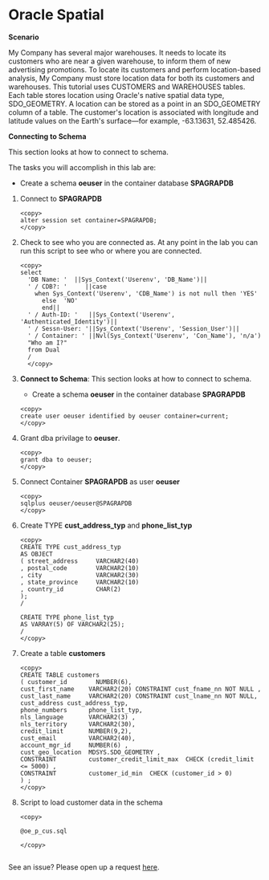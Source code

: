 
# Oracle Spatial  

**Scenario**

My Company has several major warehouses. It needs to locate its customers who are near a given warehouse, to inform them of new advertising promotions. To locate its customers and perform location-based analysis, My Company must store location data for both its customers and warehouses.
This tutorial uses CUSTOMERS and WAREHOUSES tables. Each table stores location using Oracle's native spatial data type, SDO_GEOMETRY. A location can be stored as a point in an SDO_GEOMETRY column of a table. The customer's location is associated with longitude and latitude values on the Earth's surface—for example, -63.13631, 52.485426.


**Connecting to Schema**

This section looks at how to connect to schema.

The tasks you will accomplish in this lab are:
- Create a schema **oeuser** in the container database **SPAGRAPDB**  

1. Connect to **SPAGRAPDB**  

    ````
    <copy>
    alter session set container=SPAGRAPDB;
    </copy>
    ````

2. Check to see who you are connected as. At any point in the lab you can run this script to see who or where you are connected.  

    ````
    <copy>
    select
      'DB Name: '  ||Sys_Context('Userenv', 'DB_Name')||
      ' / CDB?: '     ||case
        when Sys_Context('Userenv', 'CDB_Name') is not null then 'YES'
          else  'NO'
          end||
      ' / Auth-ID: '   ||Sys_Context('Userenv', 'Authenticated_Identity')||
      ' / Sessn-User: '||Sys_Context('Userenv', 'Session_User')||
      ' / Container: ' ||Nvl(Sys_Context('Userenv', 'Con_Name'), 'n/a')
      "Who am I?"
      from Dual
      /
      </copy>
    ````

3. **Connect to Schema**: This section looks at how to connect to schema. 
   
   - Create a schema **oeuser** in the container database **SPAGRAPDB**
  
    ````
    <copy>
    create user oeuser identified by oeuser container=current;
    </copy>
    ````
    
1. Grant dba privilage to **oeuser**.  

    ````
    <copy>
    grant dba to oeuser;
    </copy>
    ````
   
2. Connect Container **SPAGRAPDB** as user **oeuser**

    ````
    <copy>
    sqlplus oeuser/oeuser@SPAGRAPDB
    </copy>
    ````
   
3. Create TYPE **cust_address_typ**  and **phone_list_typ**

    ````
    <copy>
    CREATE TYPE cust_address_typ
    AS OBJECT
    ( street_address     VARCHAR2(40)
    , postal_code        VARCHAR2(10)
    , city               VARCHAR2(30)
    , state_province     VARCHAR2(10)
    , country_id         CHAR(2)
    );
    / 

   CREATE TYPE phone_list_typ
    AS VARRAY(5) OF VARCHAR2(25);
    /
   </copy>
   
   ````

4. Create a table **customers**   

    ````
    <copy>
    CREATE TABLE customers
    ( customer_id        NUMBER(6),
    cust_first_name    VARCHAR2(20) CONSTRAINT cust_fname_nn NOT NULL , 
    cust_last_name     VARCHAR2(20) CONSTRAINT cust_lname_nn NOT NULL,
    cust_address cust_address_typ, 
    phone_numbers      phone_list_typ, 
    nls_language       VARCHAR2(3) , 
    nls_territory      VARCHAR2(30), 
    credit_limit       NUMBER(9,2), 
    cust_email         VARCHAR2(40),
    account_mgr_id     NUMBER(6) ,
    cust_geo_location  MDSYS.SDO_GEOMETRY , 
    CONSTRAINT         customer_credit_limit_max  CHECK (credit_limit <= 5000) ,
    CONSTRAINT         customer_id_min  CHECK (customer_id > 0)
    ) ;
    </copy>

    ````

   

5. Script to load customer data in the schema

    ````
    <copy>
    
    @oe_p_cus.sql

    </copy>  


See an issue?  Please open up a request [here](https://github.com/oracle/learning-library/issues).
